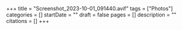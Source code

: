+++
title = "Screenshot_2023-10-01_091440.avif"
tags = ["Photos"]
categories = []
startDate = ""
draft = false
pages = []
description = ""
citations = []
+++
